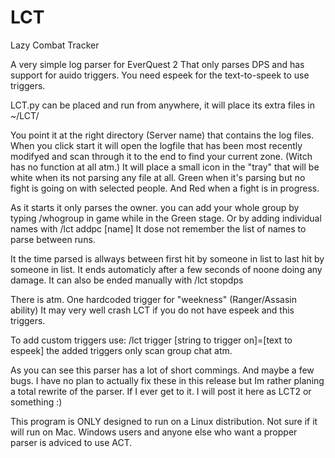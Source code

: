 LCT
===

Lazy Combat Tracker

A very simple log parser for EverQuest 2
That only parses DPS and has support for auido triggers.
You need espeek for the text-to-speek to use triggers.

LCT.py can be placed and run from anywhere, it will place its extra files in ~/LCT/

You point it at the right directory (Server name) that contains the log files.
When you click start it will open the logfile that has been most recently modifyed
and scan through it to the end to find your current zone. (Witch has no function at all atm.)
It will place a small icon in the "tray" that will be white when its not parsing any file at all.
Green when it's parsing but no fight is going on with selected people. And Red when a fight is in progress.

As it starts it only parses the owner. you can add your whole group by typing /whogroup
in game while in the Green stage.
Or by adding individual names with /lct addpc [name]
It dose not remember the list of names to parse between runs.

It the time parsed is allways between first hit by someone in list to last hit by someone in list.
It ends automaticly after a few seconds of noone doing any damage.
It can also be ended manually with /lct stopdps

There is atm. One hardcoded trigger for "weekness" (Ranger/Assasin ability)
It may very well crash LCT if you do not have espeek and this triggers.

To add custom triggers use: /lct trigger [string to trigger on]=[text to espeek]
the added triggers only scan group chat atm.

As you can see this parser has a lot of short commings. And maybe a few bugs.
I have no plan to actually fix these in this release but Im rather planing a total rewrite of the parser.
If I ever get to it. I will post it here as LCT2 or something :)

This program is ONLY designed to run on a Linux distribution.
Not sure if it will run on Mac. Windows users and anyone else who want a propper parser is adviced to use ACT.
